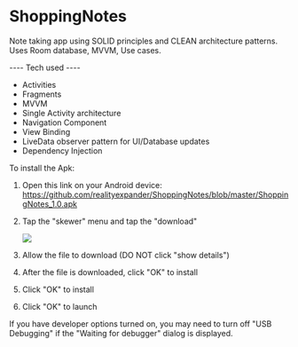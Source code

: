 # ShoppingNotes
Note taking app using SOLID principles and CLEAN architecture patterns. Uses Room database, MVVM, Use cases.

---- Tech used ----
- Activities
- Fragments 
- MVVM 
- Single Activity architecture
- Navigation Component
- View Binding
- LiveData observer pattern for UI/Database updates
- Dependency Injection

To install the Apk:

1. Open this link on your Android device:
   https://github.com/realityexpander/ShoppingNotes/blob/master/ShoppingNotes_1.0.apk
2. Tap the "skewer" menu and tap the "download"

   [![](https://user-images.githubusercontent.com/5157474/147434050-57102a30-af32-46ed-a90b-d94e0c4a4f35.jpg)]()
3. Allow the file to download (DO NOT click "show details")
4. After the file is downloaded, click "OK" to install
5. Click "OK" to install
6. Click "OK" to launch

If you have developer options turned on, you may need to turn off "USB Debugging" if the "Waiting for debugger" dialog is displayed.
